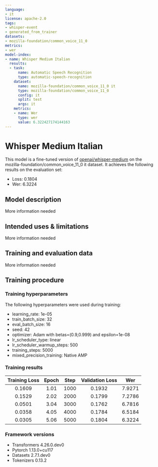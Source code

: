 ```yaml
---
language:
- it
license: apache-2.0
tags:
- whisper-event
- generated_from_trainer
datasets:
- mozilla-foundation/common_voice_11_0
metrics:
- wer
model-index:
- name: Whisper Medium Italian
  results:
  - task:
      name: Automatic Speech Recognition
      type: automatic-speech-recognition
    dataset:
      name: mozilla-foundation/common_voice_11_0 it
      type: mozilla-foundation/common_voice_11_0
      config: it
      split: test
      args: it
    metrics:
    - name: Wer
      type: wer
      value: 6.322427174144163
---
```


<!-- This model card has been generated automatically according to the information the Trainer had access to. You
should probably proofread and complete it, then remove this comment. -->

# Whisper Medium Italian

This model is a fine-tuned version of [openai/whisper-medium](https://huggingface.co/openai/whisper-medium) on the mozilla-foundation/common_voice_11_0 it dataset.
It achieves the following results on the evaluation set:
- Loss: 0.1804
- Wer: 6.3224

## Model description

More information needed

## Intended uses & limitations

More information needed

## Training and evaluation data

More information needed

## Training procedure

### Training hyperparameters

The following hyperparameters were used during training:
- learning_rate: 1e-05
- train_batch_size: 32
- eval_batch_size: 16
- seed: 42
- optimizer: Adam with betas=(0.9,0.999) and epsilon=1e-08
- lr_scheduler_type: linear
- lr_scheduler_warmup_steps: 500
- training_steps: 5000
- mixed_precision_training: Native AMP

### Training results

| Training Loss | Epoch | Step | Validation Loss | Wer    |
|:-------------:|:-----:|:----:|:---------------:|:------:|
| 0.1609        | 1.01  | 1000 | 0.1932          | 7.9271 |
| 0.1529        | 2.02  | 2000 | 0.1799          | 7.2786 |
| 0.0501        | 3.04  | 3000 | 0.1762          | 6.7816 |
| 0.0358        | 4.05  | 4000 | 0.1784          | 6.5184 |
| 0.0305        | 5.06  | 5000 | 0.1804          | 6.3224 |


### Framework versions

- Transformers 4.26.0.dev0
- Pytorch 1.13.0+cu117
- Datasets 2.7.1.dev0
- Tokenizers 0.13.2
